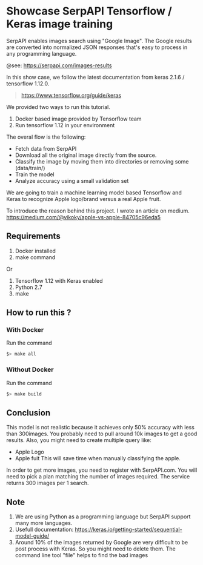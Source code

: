 # Showcase SerpAPI Tensorflow / Keras image training 

SerpAPI enables images search using "Google Image".
The Google results are converted into normalized JSON responses 
 that's easy to process in any programming language.
 
 @see: https://serpapi.com/images-results

In this show case, we follow the latest documentation from keras 2.1.6 / tensorflow 1.12.0.

 > https://www.tensorflow.org/guide/keras

We provided two ways to run this tutorial.
 1. Docker based image provided by Tensorflow team
 2. Run tensorflow 1.12 in your environment 

The overal flow is the following:
 * Fetch data from SerpAPI 
 * Download all the original image directly from the source.
 * Classify the image by moving them into directories or removing some (data/train/<class>)
 * Train the model 
 * Analyze accuracy using a small validation set

We are going to train a machine learning model based Tensorflow and Keras to recognize
  Apple logo/brand versus a real Apple fruit.
 
To introduce the reason behind this project. I wrote an article on medium.
  https://medium.com/@vikoky/apple-vs-apple-84705c96eda5

Requirements
---

 1. Docker installed
 2. make command

Or

 1. Tensorflow 1.12 with Keras enabled
 2. Python 2.7
 3. make

## How to run this ?
### With Docker 
Run the command
```bash
$> make all
```

### Without Docker
Run the command

```bash
$> make build
```

## Conclusion

This model is not realistic because it achieves only 50% accuracy with less than 300images.
You probably need to pull around 10k images to get a good results.
Also, you might need to create multiple query like: 
 * Apple Logo
 * Apple fuit
This will save time when manually classifying the apple.

In order to get more images, you need to register with SerpAPI.com.
You will need to pick a plan matching the number of images required.
The service returns 300 images per 1 search.

## Note
 1. We are using Python as a programming language but SerpAPI support many more languages.
 2. Usefull documentation: https://keras.io/getting-started/sequential-model-guide/
 3. Around 10% of the images returned by Google are very difficult to be post process with Keras. So you might need to delete them. The command line tool "file" helps to find the bad images


